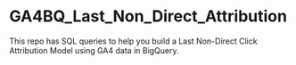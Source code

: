 # GA4BQ_Last_Non_Direct_Attribution
This repo has SQL queries to help you build a Last Non-Direct Click Attribution Model using GA4 data in BigQuery.
